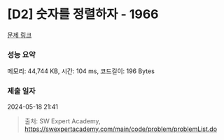 # [D2] 숫자를 정렬하자 - 1966 

[문제 링크](https://swexpertacademy.com/main/code/problem/problemDetail.do?contestProbId=AV5PrmyKAWEDFAUq) 

### 성능 요약

메모리: 44,744 KB, 시간: 104 ms, 코드길이: 196 Bytes

### 제출 일자

2024-05-18 21:41



> 출처: SW Expert Academy, https://swexpertacademy.com/main/code/problem/problemList.do
